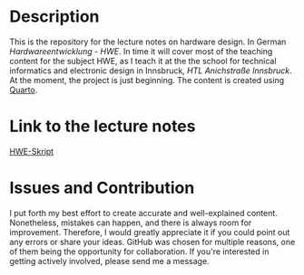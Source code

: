 # Description  

This is the repository for the lecture notes on hardware design. In German *Hardwareentwicklung - HWE*. In time it will cover most of the teaching content for the subject HWE, as I teach it at the the school for technical informatics and electronic design in Innsbruck, *HTL Anichstraße Innsbruck*.  
At the moment, the project is just beginning. 
The content is created using [Quarto](https://quarto.org/).

# Link to the lecture notes

[HWE-Skript](https://lg-eng.github.io/HWE-Skript/)

# Issues and Contribution
I put forth my best effort to create accurate and well-explained content. Nonetheless, mistakes can happen, and there is always room for improvement. Therefore, I would greatly appreciate it if you could point out any errors or share your ideas. GitHub was chosen for multiple reasons, one of them being the opportunity for collaboration. If you're interested in getting actively involved, please send me a message.